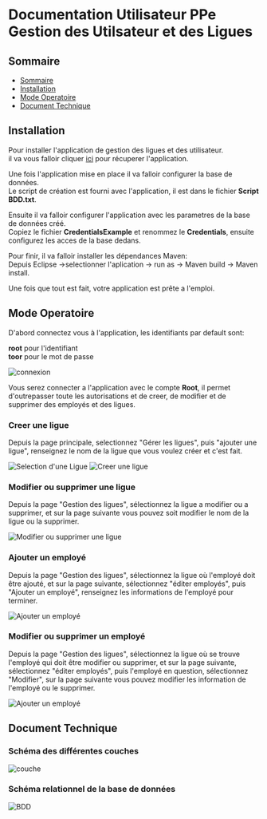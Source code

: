 # Documentation Utilisateur PPe Gestion des Utilsateur et des Ligues  

## Sommaire  
<ul>
    <li><a href="#sommaire">Sommaire</a></li>
    <li><a href="#installation">Installation</a></li>
    <li><a href="#mode-operatoire">Mode Operatoire</a></li>
    <li><a href="#document-technique">Document Technique</a></li>
</ul>

## Installation

Pour installer l'application de gestion des ligues et des utilisateur.  
il va vous falloir cliquer [ici](https://github.com/InMemoriam7th/PPE-Groupe-1) pour récuperer l'application.  

Une fois l'application mise en place il va falloir configurer la base de données.  
Le script de création est fourni avec l'application, il est dans le fichier **Script BDD.txt**.  

Ensuite il va falloir configurer l'application avec les parametres de la base de données créé.  
Copiez le fichier **CredentialsExample** et renommez le **Credentials**, ensuite configurez les acces de la base dedans.  

Pour finir, il va falloir installer les dépendances Maven:<br> Depuis Eclipse ->selectionner l'aplication -> run as -> Maven build -> Maven install.  
  
Une fois que tout est fait, votre application est prête a l'emploi.

## Mode Operatoire

D'abord connectez vous à l'application, les identifiants par default sont:

**root** pour l'identifiant  
**toor** pour le mot de passe  

![connexion](https://raw.githubusercontent.com/InMemoriam7th/PPE-Groupe-1/main/DOCS/img/connexion.jpg)

Vous serez connecter a l'application avec le compte **Root**, il permet d'outrepasser toute les autorisations et de creer, de modifier et de supprimer des employés et des ligues.  

### **Creer une ligue**

Depuis la page principale, selectionnez "Gérer les ligues", puis "ajouter une ligue", renseignez le nom de la ligue que vous voulez créer et c'est fait.  

![Selection d'une Ligue](https://raw.githubusercontent.com/InMemoriam7th/PPE-Groupe-1/main/DOCS/img/selection_ligue.jpg)
![Creer une ligue](https://raw.githubusercontent.com/InMemoriam7th/PPE-Groupe-1/main/DOCS/img/ajouter_une_ligue.jpg)

### **Modifier ou supprimer une ligue**

Depuis la page "Gestion des ligues", sélectionnez la ligue a modifier ou a supprimer, et sur la page suivante vous pouvez soit modifier le nom de la ligue ou la supprimer.  

![Modifier ou supprimer une ligue](https://raw.githubusercontent.com/InMemoriam7th/PPE-Groupe-1/main/DOCS/img/edit_ligue.jpg)

### **Ajouter un employé**  

Depuis la page "Gestion des ligues", sélectionnez la ligue où l'employé doit être ajouté, et sur la page suivante, sélectionnez "éditer employés", puis "Ajouter un employé", renseignez les informations de l'employé pour terminer.

![Ajouter un employé](https://raw.githubusercontent.com/InMemoriam7th/PPE-Groupe-1/main/DOCS/img/edit_ligue_employee.jpg)

### **Modifier ou supprimer un employé**

Depuis la page "Gestion des ligues", sélectionnez la ligue où se trouve l'employé qui doit être modifier ou supprimer, et sur la page suivante, sélectionnez "éditer employés", puis l'employé en question, sélectionnez "Modifier", sur la page suivante vous pouvez modifier les information de l'employé ou le supprimer.  

![Ajouter un employé](https://raw.githubusercontent.com/InMemoriam7th/PPE-Groupe-1/main/DOCS/img/modifier_employe.jpg)

## Document Technique

### Schéma des différentes couches

![couche](https://raw.githubusercontent.com/InMemoriam7th/PPE-Groupe-1/main/DOCS/img/couche.svg)

### Schéma relationnel de la base de données

![BDD](https://raw.githubusercontent.com/InMemoriam7th/PPE-Groupe-1/main/DOCS/img/BDD.svg)


